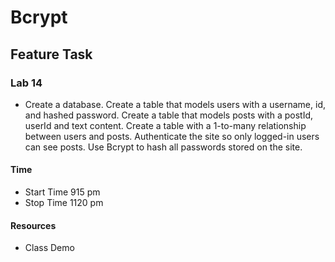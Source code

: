 # Bcrypt


## Feature Task 

### Lab 14

- Create a database.
Create a table that models users with a username, id, and hashed password.
Create a table that models posts with a postId, userId and text content.
Create a table with a 1-to-many relationship between users and posts.
Authenticate the site so only logged-in users can see posts.
Use Bcrypt to hash all passwords stored on the site.


#### Time
- Start Time 915 pm
- Stop Time 1120 pm

#### Resources 

- Class Demo
